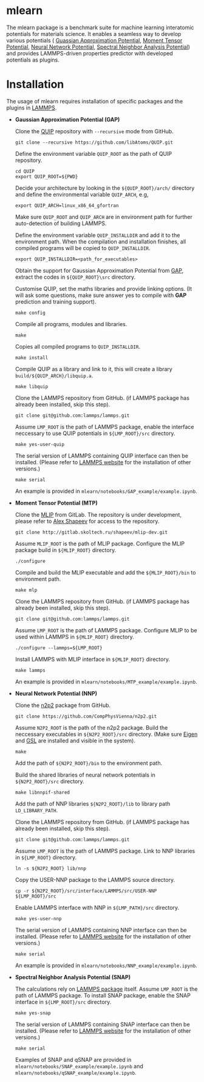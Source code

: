 # mlearn

The mlearn package is a benchmark suite for machine learning interatomic 
potentials for materials science. It enables a seamless way to develop 
various potentials (
[Guassian Approximation Potential](https://journals.aps.org/prl/abstract/10.1103/PhysRevLett.104.136403), 
[Moment Tensor Potential](https://epubs.siam.org/doi/abs/10.1137/15M1054183), 
[Neural Network Potential](https://journals.aps.org/prl/abstract/10.1103/PhysRevLett.98.146401),
[Spectral Neighbor Analysis Potential](https://www.sciencedirect.com/science/article/pii/S0021999114008353)) 
and provides LAMMPS-driven properties predictor with developed potentials as plugins.

# Installation

The usage of mlearn requires installation of specific packages and the plugins in 
[LAMMPS](https://lammps.sandia.gov/).

* **Gaussian Approximation Potential (GAP)**

    Clone the [QUIP](https://github.com/libAtoms/QUIP) repository with `--recursive` mode 
    from GitHub.
    ```
    git clone --recursive https://github.com/libAtoms/QUIP.git
    ```
    Define the environment variable `QUIP_ROOT` as the path of QUIP repository.
    ```
    cd QUIP
    export QUIP_ROOT=${PWD}
    ```
    Decide your architecture by looking in the `${QUIP_ROOT}/arch/` directory and define the 
    environmental variable `QUIP_ARCH`, e.g,
    ```
    export QUIP_ARCH=linux_x86_64_gfortran
    ```
    Make sure `QUIP_ROOT` and `QUIP_ARCH` are in environment path for further 
    auto-detection of building LAMMPS.
     
    Define the environment variable `QUIP_INSTALLDIR` and add it to the environment path. 
    When the compilation and installation finishes, all compiled programs will be copied 
    to `QUIP_INSTALLDIR`.
    ```
    export QUIP_INSTALLDIR=<path_for_executables>
    ```
    Obtain the support for Gaussian Approximation Potential from 
    [GAP](http://www.libatoms.org/gap/gap_download.html), extract the codes in 
    `${QUIP_ROOT}\src` directory.
    
    Customise QUIP, set the maths libraries and provide linking options. (It will ask some 
    questions, make sure answer yes to compile with **GAP** prediction and training support).
    ```
    make config
    ```
    
    Compile all programs, modules and libraries.
    ```
    make
    ```
    
    Copies all compiled programs to `QUIP_INSTALLDIR`.
    ```
    make install
    ```
    
    Compile QUIP as a library and link to it, this will create a library 
    `build/${QUIP_ARCH}/libquip.a`.
    ```
    make libquip
    ```
    
    Clone the LAMMPS repository from GitHub. (if LAMMPS package has already been installed, 
    skip this step).
    ```
    git clone git@github.com:lammps/lammps.git
    ```
    
    Assume `LMP_ROOT` is the path of LAMMPS package, enable the interface neccessary to 
    use QUIP potentials in `${LMP_ROOT}/src` directory.
    ```
    make yes-user-quip
    ```
    
    The serial version of LAMMPS containing QUIP interface can then be installed. 
    (Please refer to [LAMMPS website](https://lammps.sandia.gov/) for the installation 
    of other versions.)
    ```
    make serial
    ```
    An example is provided in `mlearn/notebooks/GAP_example/example.ipynb`.

* **Moment Tensor Potential (MTP)**

    Clone the [MLIP](http://gitlab.skoltech.ru/shapeev/mlip-dev) from GitLab. The repository 
    is under development, please refer to [Alex Shapeev](http://www.shapeev.com) for access to
    the repository.
    ```
    git clone http://gitlab.skoltech.ru/shapeev/mlip-dev.git
    ```
    
    Assume `MLIP_ROOT` is the path of MLIP package. Configure the MLIP package build in 
    `${MLIP_ROOT}` directory.
    ```
    ./configure
    ```
    
    Compile and build the MLIP executable and add the `${MLIP_ROOT}/bin` to environment path.
    ```
    make mlp
    ```
    
    Clone the LAMMPS repository from GitHub. (if LAMMPS package has already been installed, 
    skip this step).
    ```
    git clone git@github.com:lammps/lammps.git
    ```
    
    Assume `LMP_ROOT` is the path of LAMMPS package. Configure MLIP to be used within LAMMPS
    in `${MLIP_ROOT}` directory.
    ```
    ./configure --lammps=${LMP_ROOT}
    ```
    
    Install LAMMPS with MLIP interface in `${MLIP_ROOT}` directory.
    ```
    make lammps
    ```
    An example is provided in `mlearn/notebooks/MTP_example/example.ipynb`.

* **Neural Network Potential (NNP)**

    Clone the [n2p2](https://github.com/CompPhysVienna/n2p2) package from GitHub.
    ```
    git clone https://github.com/CompPhysVienna/n2p2.git
    ```
    
    Assume `N2P2_ROOT` is the path of the n2p2 package. Build the neccessary executables in
    `${N2P2_ROOT}/src` directory. (Make sure 
    [Eigen](http://eigen.tuxfamily.org/index.php?title=Main_Page) and 
    [GSL](https://www.gnu.org/software/gsl) are installed and visible in the system).
    ```
    make
    ```
    
    Add the path of `${N2P2_ROOT}/bin` to the environment path.
    
    Build the shared libraries of neural network potentials in `${N2P2_ROOT}/src` directory.
    ```
    make libnnpif-shared
    ``` 
    
    Add the path of NNP libraries `${N2P2_ROOT}/lib` to library path `LD_LIBRARY_PATH`.
    
    Clone the LAMMPS repository from GitHub. (if LAMMPS package has already been installed, 
    skip this step).
    ```
    git clone git@github.com:lammps/lammps.git
    ```
    
    Assume `LMP_ROOT` is the path of LAMMPS package. Link to NNP libraries in `${LMP_ROOT}` 
    directory.
    ```
    ln -s ${N2P2_ROOT} lib/nnp
    ```
    
    Copy the USER-NNP package to the LAMMPS source directory.
    ```
    cp -r ${N2P2_ROOT}/src/interface/LAMMPS/src/USER-NNP ${LMP_ROOT}/src
    ```
    
    Enable LAMMPS interface with NNP in `${LMP_PATH}/src` directory.
    ```
    make yes-user-nnp
    ```
    
    The serial version of LAMMPS containing NNP interface can then be installed. 
    (Please refer to [LAMMPS website](https://lammps.sandia.gov/) for the installation 
    of other versions.)
    ```
    make serial
    ```
    An example is provided in `mlearn/notebooks/NNP_example/example.ipynb`.
    

* **Spectral Neighbor Analysis Potential (SNAP)**

    The calculations rely on [LAMMPS package](https://lammps.sandia.gov) itself. 
    Assume `LMP_ROOT` is the path of LAMMPS package. To install SNAP package, enable 
    the SNAP interface in `${LMP_ROOT}/src` directory.
    ```
    make yes-snap
    ```
    
    The serial version of LAMMPS containing SNAP interface can then be installed.
    (Please refer to [LAMMPS website](https://lammps.sandia.gov/) for the installation 
    of other versions.)
    ```
    make serial
    ``` 
    Examples of SNAP and qSNAP are provided in 
    `mlearn/notebooks/SNAP_example/example.ipynb` and 
    `mlearn/notebooks/qSNAP_example/example.ipynb`.